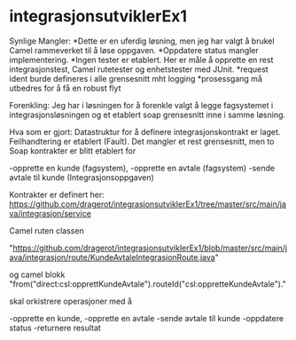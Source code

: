 # integrasjonsutviklerEx1

Synlige Mangler:
*Dette er en uferdig løsning, men jeg har valgt å brukel Camel rammeverket til å løse oppgaven. 
*Oppdatere status mangler implementering.
*Ingen tester er etablert. Her er måle å opprette en rest integrasjonstest, Camel rutetester og enhetstester med JUnit.
*request ident burde defineres i alle grensesnitt mht logging
*prosessgang må utbedres for å få en robust flyt 

Forenkling:
Jeg har i løsningen for å forenkle valgt å legge fagsystemet i integrasjonsløsningen og et etablert soap grensesnitt inne i samme løsning. 

Hva som er gjort:
Datastruktur for å definere integrasjonskontrakt er laget. 
Feilhandtering er etablert (Fault).
Det mangler et rest grensesnitt, men to Soap kontrakter er blitt etablert for 

-opprette en kunde (fagsystem), 
-opprette en avtale (fagsystem)
-sende avtale til kunde (Integrasjonsoppgaven)

Kontrakter er definert her: https://github.com/dragerot/integrasjonsutviklerEx1/tree/master/src/main/java/integrasjon/service

Camel ruten classen 

"https://github.com/dragerot/integrasjonsutviklerEx1/blob/master/src/main/java/integrasjon/route/KundeAvtaleIntegrasjonRoute.java"

og camel blokk "from("direct:csl:opprettKundeAvtale").routeId("csl:oppretteKundeAvtale")."

skal orkistrere operasjoner med å 

-opprette en kunde, 
-opprette en avtale
-sende avtale til kunde
-oppdatere status
-returnere resultat

